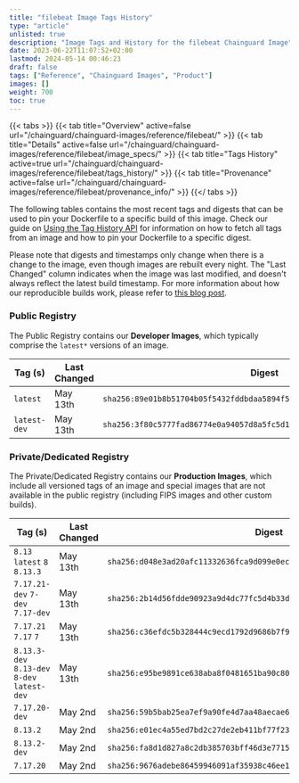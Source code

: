 ```yaml
---
title: "filebeat Image Tags History"
type: "article"
unlisted: true
description: "Image Tags and History for the filebeat Chainguard Image"
date: 2023-06-22T11:07:52+02:00
lastmod: 2024-05-14 00:46:23
draft: false
tags: ["Reference", "Chainguard Images", "Product"]
images: []
weight: 700
toc: true
---
```


{{< tabs >}}
{{< tab title="Overview" active=false url="/chainguard/chainguard-images/reference/filebeat/" >}}
{{< tab title="Details" active=false url="/chainguard/chainguard-images/reference/filebeat/image_specs/" >}}
{{< tab title="Tags History" active=true url="/chainguard/chainguard-images/reference/filebeat/tags_history/" >}}
{{< tab title="Provenance" active=false url="/chainguard/chainguard-images/reference/filebeat/provenance_info/" >}}
{{</ tabs >}}

The following tables contains the most recent tags and digests that can be used to pin your Dockerfile to a specific build of this image. Check our guide on [Using the Tag History API](/chainguard/chainguard-images/using-the-tag-history-api/) for information on how to fetch all tags from an image and how to pin your Dockerfile to a specific digest.

Please note that digests and timestamps only change when there is a change to the image, even though images are rebuilt every night. The "Last Changed" column indicates when the image was last modified, and doesn't always reflect the latest build timestamp. For more information about how our reproducible builds work, please refer to [this blog post](https://www.chainguard.dev/unchained/reproducing-chainguards-reproducible-image-builds).

### Public Registry
The Public Registry contains our **Developer Images**, which typically comprise the `latest*` versions of an image.

| Tag (s)       | Last Changed | Digest                                                                    |
|---------------|--------------|---------------------------------------------------------------------------|
|  `latest`     | May 13th     | `sha256:89e01b8b51704b05f5432fddbdaa5894f5e7822332eb9d8737c0a2948b03d545` |
|  `latest-dev` | May 13th     | `sha256:3f80c5777fad86774e0a94057d8a5fc5d1bd3658630ab472b40eb1697f0b52a5` |


### Private/Dedicated Registry
The Private/Dedicated Registry contains our **Production Images**, which include all versioned tags of an image and special images that are not available in the public registry (including FIPS images and other custom builds).

| Tag (s)                                       | Last Changed | Digest                                                                    |
|-----------------------------------------------|--------------|---------------------------------------------------------------------------|
|  `8.13` `latest` `8` `8.13.3`                 | May 13th     | `sha256:d048e3ad20afc11332636fca9d099e0ecbe558d6b37f5c6df260225ac0e9cbb2` |
|  `7.17.21-dev` `7-dev` `7.17-dev`             | May 13th     | `sha256:2b14d56fdde90923a9d4dc77fc5d4b33d7ba6a628203be0441f7285957b00c07` |
|  `7.17.21` `7.17` `7`                         | May 13th     | `sha256:c36efdc5b328444c9ecd1792d9686b7f9861ae3b3f954b0bed5e376f44dab052` |
|  `8.13.3-dev` `8.13-dev` `8-dev` `latest-dev` | May 13th     | `sha256:e95be9891ce638aba8f0481651ba90c80e74882f2a80ece539024b84135fac7b` |
|  `7.17.20-dev`                                | May 2nd      | `sha256:59b5bab25ea7ef9a90fe4d7aa48aecae6dd76392956b9be6d1814a2111d08ffd` |
|  `8.13.2`                                     | May 2nd      | `sha256:e01ec4a55ed7bd2c27de2eb411bf77f23e4475fed87185091738b4890270e9e4` |
|  `8.13.2-dev`                                 | May 2nd      | `sha256:fa8d1d827a8c2db385703bff46d3e771562ca2120253f97a7f92a7f8037a47c1` |
|  `7.17.20`                                    | May 2nd      | `sha256:9676adebe86459946091af35938c46ee1ce48f5565b3fe5dcce636f7b04b6c5a` |


